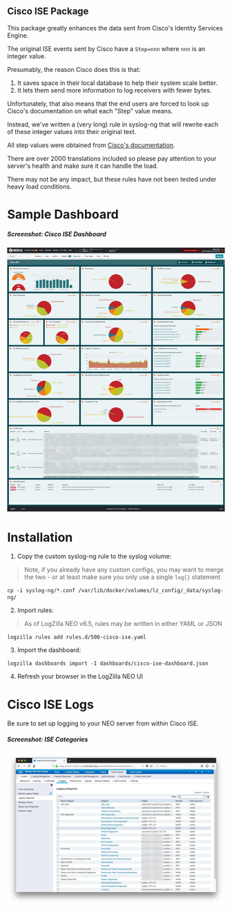 ## Cisco ISE Package

This package greatly enhances the data sent from Cisco's Identity Services Engine.

The original ISE events sent by Cisco have a `Step=nnn` where `nnn` is an integer value.

Presumably, the reason Cisco does this is that:

1. It saves space in their local database to help their system scale better.
2. It lets them send more information to log receivers with fewer bytes.

Unfortunately, that also means that the end users are forced to look up Cisco's documentation on what each "Step" value means.

Instead, we've written a (very long) rule in syslog-ng that will rewrite each of these integer values into their original text.

All step values were obtained from [Cisco's documentation](https://www.cisco.com/c/dam/en/us/td/docs/security/ise/2-0/message_catalog/Cisco_Identity_Services_Engine_Log_Messages_20.xlsx).

There are over 2000 translations included so please pay attention to your server's health and make sure it can handle the load.

There may not be any impact, but these rules have not been tested under heavy load conditions.

# Sample Dashboard

##### Screenshot: Cisco ISE Dashboard

![ISE Screenshot](images/cisco-ise-sample-dashboard.jpg)

# Installation

1. Copy the custom syslog-ng rule to the syslog volume:

> Note, if you already have any custom configs, you may want to merge the two - or at least make sure you only use a single `log{}` statement

```
cp -i syslog-ng/*.conf /var/lib/docker/volumes/lz_config/_data/syslog-ng/

```

2. Import rules:

> As of LogZilla NEO v6.5, rules may be written in either YAML or JSON

```
logzilla rules add rules.d/500-cisco-ise.yaml
```

3. Import the dashboard:

```
logzilla dashboards import -I dashboards/cisco-ise-dashboard.json
```
4. Refresh your browser in the LogZilla NEO UI

# Cisco ISE Logs

Be sure to set up logging to your NEO server from within Cisco ISE.

##### Screenshot: ISE Categories

![ISE Screenshot](images/cisco_ise_categories.jpg)


